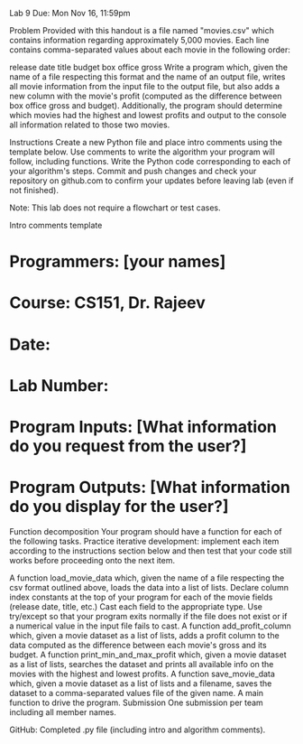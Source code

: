 Lab 9
Due: Mon Nov 16, 11:59pm

Problem
Provided with this handout is a file named "movies.csv" which contains information regarding approximately 5,000 movies. Each line contains comma-separated values about each movie in the following order:

release date
title
budget
box office gross
Write a program which, given the name of a file respecting this format and the name of an output file, writes all movie information from the input file to the output file, but also adds a new column with the movie's profit (computed as the difference between box office gross and budget). Additionally, the program should determine which movies had the highest and lowest profits and output to the console all information related to those two movies.

Instructions
Create a new Python file and place intro comments using the template below.
Use comments to write the algorithm your program will follow, including functions.
Write the Python code corresponding to each of your algorithm's steps.
Commit and push changes and check your repository on github.com to confirm your updates before leaving lab (even if not finished).

Note: This lab does not require a flowchart or test cases.

Intro comments template
# Programmers: [your names]
# Course: CS151, Dr. Rajeev  
# Date:
# Lab Number:
# Program Inputs: [What information do you request from the user?]
# Program Outputs: [What information do you display for the user?]
Function decomposition
Your program should have a function for each of the following tasks. Practice iterative development: implement each item according to the instructions section below and then test that your code still works before proceeding onto the next item.

A function load_movie_data which, given the name of a file respecting the csv format outlined above, loads the data into a list of lists. Declare column index constants at the top of your program for each of the movie fields (release date, title, etc.) Cast each field to the appropriate type. Use try/except so that your program exits normally if the file does not exist or if a numerical value in the input file fails to cast.
A function add_profit_column which, given a movie dataset as a list of lists, adds a profit column to the data computed as the difference between each movie's gross and its budget.
A function print_min_and_max_profit which, given a movie dataset as a list of lists, searches the dataset and prints all available info on the movies with the highest and lowest profits.
A function save_movie_data which, given a movie dataset as a list of lists and a filename, saves the dataset to a comma-separated values file of the given name.
A main function to drive the program.
Submission
One submission per team including all member names.

GitHub: Completed .py file (including intro and algorithm comments).
